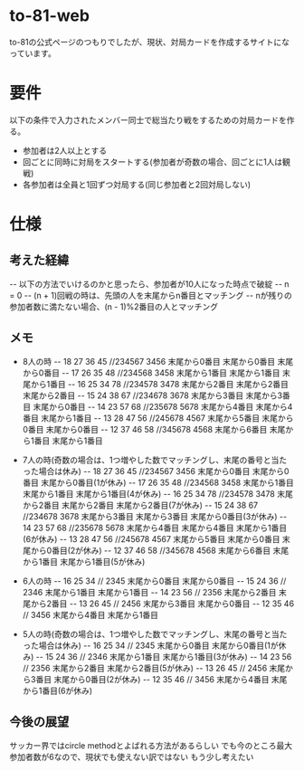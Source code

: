 # to-81-web
to-81の公式ページのつもりでしたが、現状、対局カードを作成するサイトになっています。

# 要件
以下の条件で入力されたメンバー同士で総当たり戦をするための対局カードを作る。
* 参加者は2人以上とする
* 回ごとに同時に対局をスタートする(参加者が奇数の場合、回ごとに1人は観戦)
* 各参加者は全員と1回ずつ対局する(同じ参加者と2回対局しない)

# 仕様
## 考えた経緯
-- 以下の方法でいけるのかと思ったら、参加者が10人になった時点で破綻
-- n = 0
-- (n + 1)回戦の時は、先頭の人を末尾からn番目とマッチング 
-- nが残りの参加者数に満たない場合、(n - 1)%2番目の人とマッチング

## メモ
- 8人の時
-- 18 27 36 45 //234567 3456 末尾から0番目 末尾から0番目 末尾から0番目
-- 17 26 35 48 //234568 3458 末尾から1番目 末尾から1番目 末尾から1番目
-- 16 25 34 78 //234578 3478 末尾から2番目 末尾から2番目 末尾から2番目
-- 15 24 38 67 //234678 3678 末尾から3番目 末尾から3番目 末尾から0番目
-- 14 23 57 68 //235678 5678 末尾から4番目 末尾から4番目 末尾から1番目 
-- 13 28 47 56 //245678 4567 末尾から5番目 末尾から0番目 末尾から0番目
-- 12 37 46 58 //345678 4568 末尾から6番目 末尾から1番目 末尾から1番目

- 7人の時(奇数の場合は、1つ増やした数でマッチングし、末尾の番号と当たった場合は休み)
-- 18 27 36 45 //234567 3456 末尾から0番目 末尾から0番目 末尾から0番目(1が休み)
-- 17 26 35 48 //234568 3458 末尾から1番目 末尾から1番目 末尾から1番目(4が休み)
-- 16 25 34 78 //234578 3478 末尾から2番目 末尾から2番目 末尾から2番目(7が休み)
-- 15 24 38 67 //234678 3678 末尾から3番目 末尾から3番目 末尾から0番目(3が休み)
-- 14 23 57 68 //235678 5678 末尾から4番目 末尾から4番目 末尾から1番目(6が休み)
-- 13 28 47 56 //245678 4567 末尾から5番目 末尾から0番目 末尾から0番目(2が休み)
-- 12 37 46 58 //345678 4568 末尾から6番目 末尾から1番目 末尾から1番目(5が休み)

- 6人の時
-- 16 25 34 // 2345 末尾から0番目 末尾から0番目
-- 15 24 36 // 2346 末尾から1番目 末尾から1番目
-- 14 23 56 // 2356 末尾から2番目 末尾から2番目
-- 13 26 45 // 2456 末尾から3番目 末尾から0番目
-- 12 35 46 // 3456 末尾から4番目 末尾から1番目

- 5人の時(奇数の場合は、1つ増やした数でマッチングし、末尾の番号と当たった場合は休み)
-- 16 25 34 // 2345 末尾から0番目 末尾から0番目(1が休み)
-- 15 24 36 // 2346 末尾から1番目 末尾から1番目(3が休み)
-- 14 23 56 // 2356 末尾から2番目 末尾から2番目(5が休み)
-- 13 26 45 // 2456 末尾から3番目 末尾から0番目(2が休み)
-- 12 35 46 // 3456 末尾から4番目 末尾から1番目(6が休み)

## 今後の展望
サッカー界ではcircle methodとよばれる方法があるらしい
でも今のところ最大参加者数が6なので、現状でも使えない訳ではない
もう少し考えたい

